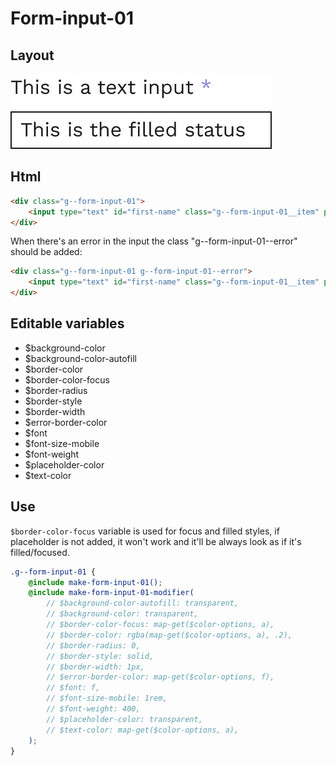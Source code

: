 # Form-input-01

## Layout

![alt text][input-01]

[input-01]: /src/img/global-components/form-fields/input-01.jpg

## Html

```html
<div class="g--form-input-01">
    <input type="text" id="first-name" class="g--form-input-01__item" placeholder=" " />
</div>
```

When there's an error in the input the class "g--form-input-01--error" should be added:

```html
<div class="g--form-input-01 g--form-input-01--error">
    <input type="text" id="first-name" class="g--form-input-01__item" placeholder=" " />
</div>
```

## Editable variables

-   $background-color
-   $background-color-autofill
-   $border-color
-   $border-color-focus
-   $border-radius
-   $border-style
-   $border-width
-   $error-border-color
-   $font
-   $font-size-mobile
-   $font-weight
-   $placeholder-color
-   $text-color

## Use

`$border-color-focus` variable is used for focus and filled styles, if placeholder is not added, it won't work and it'll be always look as if it's filled/focused.

```scss
.g--form-input-01 {
    @include make-form-input-01();
    @include make-form-input-01-modifier(
        // $background-color-autofill: transparent,
        // $background-color: transparent,
        // $border-color-focus: map-get($color-options, a),
        // $border-color: rgba(map-get($color-options, a), .2),
        // $border-radius: 0,
        // $border-style: solid,
        // $border-width: 1px,
        // $error-border-color: map-get($color-options, f),
        // $font: f,
        // $font-size-mobile: 1rem,
        // $font-weight: 400,
        // $placeholder-color: transparent,
        // $text-color: map-get($color-options, a),
    );
}
```
